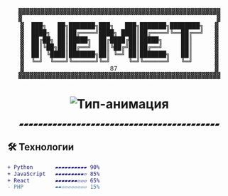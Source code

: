 <div align="center">

<!-- ASCII Matrix Header -->
<pre>
▓▓▓▓▓▓▓▓▓▓▓▓▓▓▓▓▓▓▓▓▓▓▓▓▓▓▓▓▓▓▓▓▓▓▓▓▓▓▓▓▓▓▓▓▓▓▓▓▓▓▓▓▓▓
▓                                                    ▓
▓  ███╗   ██╗███████╗███╗   ███╗███████╗████████╗   ▓
▓  ████╗  ██║██╔════╝████╗ ████║██╔════╝╚══██╔══╝   ▓
▓  ██╔██╗ ██║█████╗  ██╔████╔██║█████╗     ██║      ▓
▓  ██║╚██╗██║██╔══╝  ██║╚██╔╝██║██╔══╝     ██║      ▓
▓  ██║ ╚████║███████╗██║ ╚═╝ ██║███████╗   ██║      ▓
▓  ╚═╝  ╚═══╝╚══════╝╚═╝     ╚═╝╚══════╝   ╚═╝      ▓
▓                       87                          ▓
▓▓▓▓▓▓▓▓▓▓▓▓▓▓▓▓▓▓▓▓▓▓▓▓▓▓▓▓▓▓▓▓▓▓▓▓▓▓▓▓▓▓▓▓▓▓▓▓▓▓▓▓▓▓
</pre>

<!-- Анимированный заголовок -->
<h1 align="center">
  <img src="https://readme-typing-svg.demolab.com?font=Fira+Code&size=30&pause=1000&color=45FFB8&width=500&lines=%F0%9F%94%A5+Code+Jedi;%F0%9F%92%BB+Fullstack+Developer;%E2%9C%A8+%22%D0%A1%D0%BB%D0%BE%D0%B6%D0%BD%D0%BE%D0%B5+%21%3D+impossible%22;%E2%9A%AA+%22%D0%9F%D1%80%D0%BE%D1%81%D1%82%D0%BE%D0%B5+%2B%3D+%E2%88%9E+%D0%B4%D0%B7%D0%B5%D0%BD%D0%B0%22" alt="Тип-анимация">
</h1>

<!-- Текстовый разделитель -->
<div align="center">
▰▰▰▰▰▰▰▰▰▰▰▰▰▰▰▰▰▰▰▰▰▰▰▰▰▰▰▰▰▰▰▰▰▰▰▰▰▰▰▰▰▰
</div>

</div>

## 🛠️ Технологии
```diff
+ Python       ▰▰▰▰▰▰▰▰▰▰ 90% 
+ JavaScript   ▰▰▰▰▰▰▰▰▰▱ 85% 
+ React        ▰▰▰▰▰▰▰▱▱▱ 65%
- PHP          ▰▰▱▱▱▱▱▱▱▱ 15%
